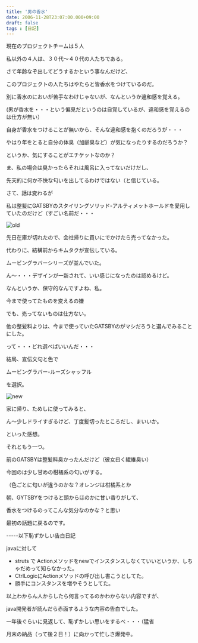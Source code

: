 ```yaml
---
title: '男の香水'
date: 2006-11-28T23:07:00.000+09:00
draft: false
tags : [日記]
---
```


現在のプロジェクトチームは５人

私以外の４人は、３０代～４０代の人たちである。

さて年齢なぞ出してどうするかという事なんだけど、

このプロジェクトの人たちはやたらと皆香水をつけているのだ。

別に香水のにおいが苦手なわけじゃないが、なんというか違和感を覚える。

(男が香水を・・・という偏見だというのは自覚しているが、違和感を覚えるのは仕方が無い）

自身が香水をつけることが無いから、そんな違和感を抱くのだろうが・・・

やはり年をとると自分の体臭（加齢臭など）が気になったりするのだろうか？

というか、気にすることがエチケットなのか？

ま、私の場合は臭かったらそれは風呂に入ってないだけだし、

先天的に何か不快な匂いを出してるわけではない（と信じている。

さて、話は変わるが

私は整髪にGATSBYのスタイリングソリッド-アルティメットホールドを愛用していたのだけど（すごい名前だ・・・

![](http://docs.google.com/File?id=dhr8vrth_39dwkqpx "old")

先日在庫が切れたので、会社帰りに買いにでかけたら売ってなかった。

代わりに、結構前からキムタクが宣伝している。

ムービングラバーシリーズが並んでいた。

ん～・・・デザインが一新されて、いい感じになったのは認めるけど。

なんというか、保守的なんですよね、私。

今まで使ってたものを変えるの嫌

でも、売ってないものは仕方ない。

他の整髪料よりは、今まで使っていたGATSBYのがマシだろうと選んでみることにした。

って・・・どれ選べばいいんだ・・・

結局、宣伝文句と色で

ムービングラバー-ルーズシャッフル

を選択。

![](http://docs.google.com/File?id=dhr8vrth_40ds5kx7 "new")

家に帰り、ためしに使ってみると、

ん～少しドライすぎるけど、丁度髪切ったところだし、まいいか。

といった感想。

それともう一つ。

前のGATSBYは整髪料臭かったんだけど（彼女曰く繊維臭い）

今回のは少し甘めの柑橘系の匂いがする。

（色ごとに匂いが違うのかな？オレンジは柑橘系とか

朝、GYTSBYをつけると頭からほのかに甘い香りがして、

香水をつけるのってこんな気分なのかな？と思い

最初の話題に戻るのです。

\-----以下恥ずかしい告白日記

javaに対して

*   struts で Actionメソッドをnewでインスタンスしなくていいというか、しちゃだめって知らなかった。
*   CtrlLogicにActionメソッドの呼び出し書こうとしてた。
*   勝手にコンスタンスを増やそうとしてた。

以上わからん人からしたら何言ってるのかわからない内容ですが、

java開発者が読んだら赤面するような内容の告白でした。

一年後ぐらいに見返して、恥ずかしい思いをするべ・・・（猛省

月末の納品（って後２日！）に向かって忙しさ爆発中。